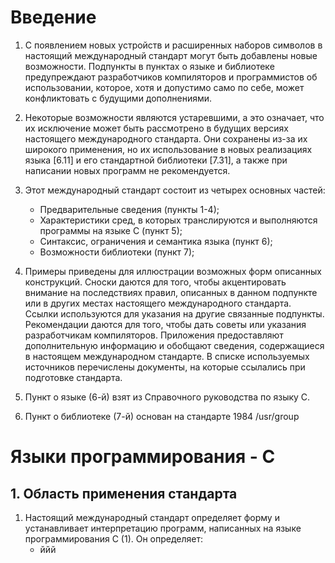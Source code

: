# Введение

1. С появлением новых устройств и расширенных наборов символов в настоящий международный стандарт могут быть добавлены новые возможности.
Подпункты в пунктах о языке и библиотеке предупреждают разработчиков компиляторов и программистов об использовании, которое, хотя и допустимо само по себе, может конфликтовать с будущими дополнениями.

2. Некоторые возможности являются устаревшими, а это означает, что их исключение может быть рассмотрено в будущих версиях настоящего международного стандарта.
Они сохранены из-за их широкого применения, но их использование в новых реализациях языка [6.11] и его стандартной библиотеки [7.31], а также при написании новых программ не рекомендуется.

3. Этот международный стандарт состоит из четырех основных частей:
   - Предварительные сведения (пункты 1-4);
   - Характеристики сред, в которых транслируются и выполняются программы на языке С (пункт 5);
   - Синтаксис, ограничения и семантика языка (пункт 6);
   - Возможности библиотеки (пункт 7);
  
4. Примеры приведены для иллюстрации возможных форм описанных конструкций. Сноски даются для того, чтобы акцентировать внимание на последствиях правил, описанных в данном подпункте или в других местах настоящего международного стандарта. Ссылки используются для указания на другие связанные подпункты. Рекомендации даются для того, чтобы дать советы или указания разработчикам компиляторов. Приложения предоставляют дополнительную информацию и обобщают сведения, содержащиеся в настоящем международном стандарте. В списке используемых источников перечислены документы, на которые ссылались при подготовке стандарта.

5. Пункт о языке (6-й) взят из Справочного руководства по языку C.

6. Пункт о библиотеке (7-й) основан на стандарте 1984 /usr/group

# Языки программирования - C
## 1. Область применения стандарта

1. Настоящий международный стандарт определяет форму и устанавливает интерпретацию программ, написанных на языке программирования C (1). Он определяет:
   - ййй
